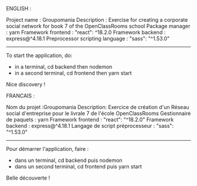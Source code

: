 ENGLISH :

Project name : Groupomania
Description : Exercise for creating a corporate social network for book 7 of the OpenClassRooms school
Package manager : yarn
Framework frontend : "react": ^18.2.0
Framework backend : express@^4.18.1
Preprocessor scripting language : "sass": "^1.53.0"

*****************************

To start the application, do:
- in a terminal, cd backend then nodemon
- in a second terminal, cd frontend then yarn start

Nice discovery !

FRANCAIS :

Nom du projet :Groupomania
Description: Exercice de création d'un Réseau social d'entreprise pour le livrale 7 de l'école OpenClassRooms
Gestionnaire de paquets : yarn
Framework frontend : "react": "^18.2.0"
Framework backend : express@^4.18.1
Langage de script préprocesseur : "sass": "^1.53.0"

*****************************

Pour démarrer l'application, faire :
- dans un terminal, cd backend puis nodemon
- dans un second terminal, cd frontend puis yarn start

Belle découverte !